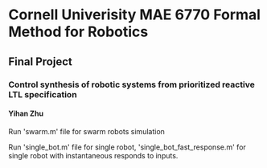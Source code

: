 # Cornell Univerisity MAE 6770 Formal Method for Robotics
## Final Project 

### Control synthesis of robotic systems from prioritized reactive LTL specification
#### Yihan Zhu

Run 'swarm.m' file for swarm robots simulation

Run 'single_bot.m' file for single robot, 'single_bot_fast_response.m' for single robot with instantaneous responds to inputs.
